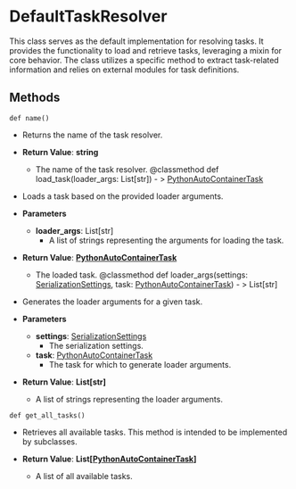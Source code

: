 # DefaultTaskResolver

This class serves as the default implementation for resolving tasks. It provides the functionality to load and retrieve tasks, leveraging a mixin for core behavior. The class utilizes a specific method to extract task-related information and relies on external modules for task definitions.



## Methods
```@classmethod
def name()
```
-  Returns the name of the task resolver.

- **Return Value**:
**string**
  - The name of the task resolver.
@classmethod
def load_task(loader_args: List[str]) - > [PythonAutoContainerTask](flytekit_core_python_auto_container_pythonautocontainertask)
-  Loads a task based on the provided loader arguments.
- **Parameters**

  - **loader_args**: List[str]
    - A list of strings representing the arguments for loading the task.

- **Return Value**:
**[PythonAutoContainerTask](flytekit_core_python_auto_container_pythonautocontainertask)**
  - The loaded task.
@classmethod
def loader_args(settings: [SerializationSettings](flytekit_configuration_serializationsettings), task: [PythonAutoContainerTask](flytekit_core_python_auto_container_pythonautocontainertask)) - > List[str]
-  Generates the loader arguments for a given task.
- **Parameters**

  - **settings**: [SerializationSettings](flytekit_configuration_serializationsettings)
    - The serialization settings.
  - **task**: [PythonAutoContainerTask](flytekit_core_python_auto_container_pythonautocontainertask)
    - The task for which to generate loader arguments.

- **Return Value**:
**List[str]**
  - A list of strings representing the loader arguments.
```@classmethod
def get_all_tasks()
```
-  Retrieves all available tasks. This method is intended to be implemented by subclasses.

- **Return Value**:
**List[[PythonAutoContainerTask](flytekit_core_python_auto_container_pythonautocontainertask)]**
  - A list of all available tasks.
